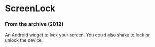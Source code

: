 # ScreenLock
### From the archive (2012)

An Android widget to lock your screen. You could also shake to lock or unlock the device.
